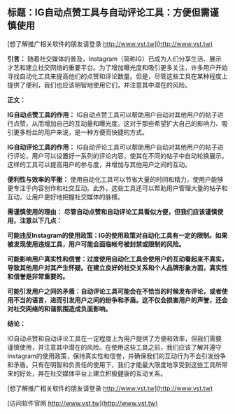 ## **标题：IG自动点赞工具与自动评论工具：方便但需谨慎使用**

[想了解推广相关软件的朋友请登录 http://www.vst.tw](http://www.vst.tw)

**引言：**
随着社交媒体的普及，Instagram（简称IG）已成为人们分享生活、展示才艺和建立社交网络的重要平台。为了增加曝光度和吸引更多关注，许多用户开始寻找自动化工具来提高他们的点赞和评论数量。但是，尽管这些工具在某种程度上提供了便利，我们也应该明智地使用它们，并注意其中潜在的风险。

**正文：**

**IG自动点赞工具的作用：**
IG自动点赞工具可以帮助用户自动对其他用户的帖子进行点赞，从而增加自己的互动量和曝光度。这对于那些希望扩大自己的影响力、吸引更多粉丝的用户来说，是一种方便而快捷的方式。

**IG自动评论工具的作用：**
IG自动评论工具可以帮助用户自动对其他用户的帖子进行评论，用户可以设置好一系列的评论内容，使其在不同的帖子中自动轮换展示。这样的工具可以提高用户的参与度，并增加与其他用户之间的互动。

**便利性与效率的平衡：**
使用自动化工具可以节省大量的时间和精力，使用户能够更专注于内容创作和社交互动。此外，这些工具还可以帮助用户管理大量的帖子和互动，让用户更好地把握社交媒体的脉搏。

**需谨慎使用的理由：**
**尽管自动点赞和自动评论工具看似方便，但我们应该谨慎使用，注意以下几点：**

**可能违反Instagram的使用政策：IG的使用政策对自动化工具有一定的限制。如果被发现使用违规工具，用户可能会面临帐号被封禁或限制的风险。**

**可能影响用户真实性和信誉：过度使用自动化工具会使用户的互动看起来不真实，导致其他用户对其产生怀疑。在建立良好的社交关系和个人品牌形象方面，真实性和信誉是非常重要的。**

**可能引发用户之间的矛盾：自动评论工具可能会在不恰当的时候发布评论，或者使用不当的语言，进而引发用户之间的纷争和矛盾。这不仅会损害用户的声誉，还会对社交网络的和谐氛围造成负面影响。**

**结论：**

IG自动点赞和自动评论工具在一定程度上为用户提供了方便和效率，但我们需要谨慎使用，并注意其中潜在的风险。在使用这些工具之前，我们应该了解并遵守Instagram的使用政策，保持真实性和信誉，并确保我们的互动行为不会引发纷争和矛盾。只有在明智和负责任的使用下，我们才能最大限度地享受到这些工具所带来的好处，并在社交媒体平台上建立积极健康的互动关系。

[想了解推广相关软件的朋友请登录 http://www.vst.tw](http://www.vst.tw)


[访问软件官网 http://www.vst.tw](http://www.vst.tw)
